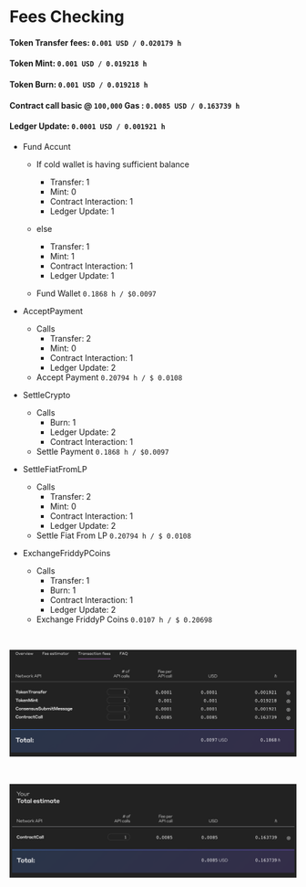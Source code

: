 # Fees Checking

#### Token Transfer fees: `0.001 USD / 0.020179 h`
#### Token Mint: `0.001 USD / 0.019218 h`
#### Token Burn: `0.001 USD / 0.019218 h`
#### Contract call basic @ `100,000` Gas : `0.0085 USD / 0.163739 h`
#### Ledger Update: `0.0001 USD / 0.001921 h`

- Fund Accunt
    - If cold wallet is having sufficient balance
        - Transfer: 1
        - Mint: 0
        - Contract Interaction: 1
        - Ledger Update: 1
    - else
        - Transfer: 1
        - Mint: 1
        - Contract Interaction: 1
        - Ledger Update: 1

    - Fund Wallet `0.1868 h / $0.0097`

- AcceptPayment
    - Calls
        - Transfer: 2
        - Mint: 0
        - Contract Interaction: 1
        - Ledger Update: 2
    - Accept Payment `0.20794 h / $ 0.0108`

- SettleCrypto
    - Calls
        - Burn: 1
        - Ledger Update: 2
        - Contract Interaction: 1
    - Settle Payment `0.1868 h / $0.0097`

- SettleFiatFromLP
    - Calls
        - Transfer: 2
        - Mint: 0
        - Contract Interaction: 1
        - Ledger Update: 2
    - Settle Fiat From LP `0.20794 h / $ 0.0108`

- ExchangeFriddyPCoins
    - Calls
        - Transfer: 1
        - Burn: 1
        - Contract Interaction: 1
        - Ledger Update: 2
    - Exchange FriddyP Coins `0.0107 h / $ 0.20698`

<br />

![With all Txns](images/WithAllInternalTxns.png "With all Transactions")

<br />

![Only Contract Interaction](images/WithoutTxns.png "Only contract Interaction")